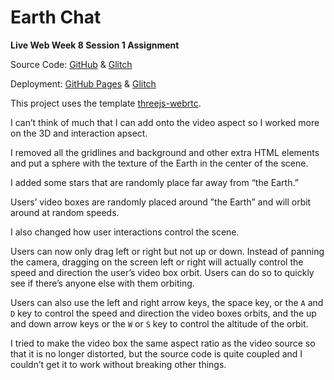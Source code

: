 # Earth Chat

**Live Web Week 8 Session 1 Assignment**

Source Code: [GitHub](https://github.com/zhumingcheng697/Live-Web/tree/main/earth-chat) & [Glitch](https://glitch.com/edit/#!/mccoy-zhu-earth-chat)

Deployment: [GitHub Pages](https://zhumingcheng697.github.io/Live-Web/earth-chat) & [Glitch](https://mccoy-zhu-earth-chat.glitch.me/)

This project uses the template [threejs-webrtc](https://github.com/AidanNelson/threejs-webrtc).

I can’t think of much that I can add onto the video aspect so I worked more on the 3D and interaction apsect.

I removed all the gridlines and background and other extra HTML elements and put a sphere with the texture of the Earth in the center of the scene.

I added some stars that are randomly place far away from “the Earth.”

Users’ video boxes are randomly placed around ”the Earth” and will orbit around at random speeds.

I also changed how user interactions control the scene.

Users can now only drag left or right but not up or down. Instead of panning the camera, dragging on the screen left or right will actually control the speed and direction the user’s video box orbit. Users can do so to quickly see if there’s anyone else with them orbiting.

Users can also use the left and right arrow keys, the space key, or the `A` and `D` key to control the speed and direction the video boxes orbits, and the up and down arrow keys or the `W` or `S` key to control the altitude of the orbit.

I tried to make the video box the same aspect ratio as the video source so that it is no longer distorted, but the source code is quite coupled and I couldn’t get it to work without breaking other things.

